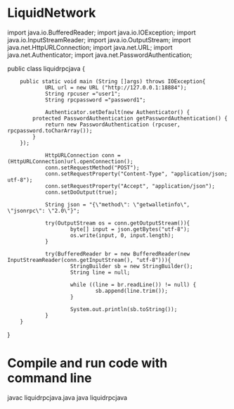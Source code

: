# LiquidNetwork
import java.io.BufferedReader;
import java.io.IOException;
import java.io.InputStreamReader;
import java.io.OutputStream;
import java.net.HttpURLConnection;
import java.net.URL;
import java.net.Authenticator;
import java.net.PasswordAuthentication;

public class liquidrpcjava {

        public static void main (String []args) throws IOException{
                URL url = new URL ("http://127.0.0.1:18884");
                String rpcuser ="user1";
                String rpcpassword ="password1";

                Authenticator.setDefault(new Authenticator() {
            protected PasswordAuthentication getPasswordAuthentication() {
                return new PasswordAuthentication (rpcuser, rpcpassword.toCharArray());
            }
        });

                HttpURLConnection conn = (HttpURLConnection)url.openConnection();
                conn.setRequestMethod("POST");
                conn.setRequestProperty("Content-Type", "application/json; utf-8");
                conn.setRequestProperty("Accept", "application/json");
                conn.setDoOutput(true);

                String json = "{\"method\": \"getwalletinfo\", \"jsonrpc\": \"2.0\"}";

                try(OutputStream os = conn.getOutputStream()){
                        byte[] input = json.getBytes("utf-8");
                        os.write(input, 0, input.length);
                }

                try(BufferedReader br = new BufferedReader(new InputStreamReader(conn.getInputStream(), "utf-8"))){
                        StringBuilder sb = new StringBuilder();
                        String line = null;

                        while ((line = br.readLine()) != null) {
                                sb.append(line.trim());
                        }

                        System.out.println(sb.toString());
                }
        }
}
# Compile and run code with command line
javac liquidrpcjava.java
java liquidrpcjava
